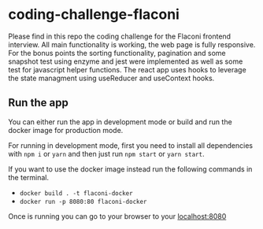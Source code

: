 # coding-challenge-flaconi

Please find in this repo the coding challenge for the Flaconi frontend interview. All main functionality is working, the web page is fully responsive. For the bonus points the sorting functionality, pagination and some snapshot test using enzyme and jest were implemented as well as some test for javascript helper functions. The react app uses hooks to leverage the state managment using useReducer and useContext hooks.

## Run the app

You can either run the app in development mode or build and run the docker image for production mode.

For running in development mode, first you need to install all dependencies with `npm i` or `yarn` and then just run `npm start` or `yarn start`.

If you want to use the docker image instead run the following commands in the terminal.

- `docker build . -t flaconi-docker`
- `docker run -p 8080:80 flaconi-docker`

Once is running you can go to your browser to your [localhost:8080](http://localhost:8080)
